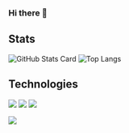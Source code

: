 ### Hi there 👋

## Stats

![GitHub Stats Card](https://github-readme-stats.vercel.app/api?username=yamatsum&show_icons=true&count_private=true&hide_title=true&hide=issues&line_height=24&bg_color=0c1116&text_color=cad1d9&hide_border=true)
![Top Langs](https://github-readme-stats.vercel.app/api/top-langs/?username=yamatsum&layout=compact&hide_title=true&langs_count=6&bg_color=0c1116&text_color=cad1d9&hide_border=true)

## Technologies
<!-- OS -->
![](https://img.shields.io/static/v1?label=OS&message=MacOS&style=flat&logo=Apple&labelColor=0c1116&color=2157BF)
![](https://img.shields.io/static/v1?label=OS&message=CentOS&style=flat&logo=CentOS&labelColor=0c1116&color=2157BF)
![](https://img.shields.io/static/v1?label=OS&message=Ubuntu&style=flat&logo=Ubuntu&labelColor=0c1116&color=2157BF)
<!-- Editor -->
![](https://img.shields.io/static/v1?label=Editor&message=Neovim&style=flat&logo=neovim&labelColor=0c1116&color=2157BF)

<!--
**yamatsum/yamatsum** is a ✨ _special_ ✨ repository because its `README.md` (this file) appears on your GitHub profile.

Here are some ideas to get you started:

- 🔭 I’m currently working on ...
- 🌱 I’m currently learning ...
- 👯 I’m looking to collaborate on ...
- 🤔 I’m looking for help with ...
- 💬 Ask me about ...
- 📫 How to reach me: ...
- 😄 Pronouns: ...
- ⚡ Fun fact: ...
-->
